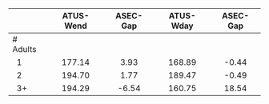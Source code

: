 
|                      |    ATUS-Wend |     ASEC-Gap |    ATUS-Wday |     ASEC-Gap |
| -------------------- | :----------: | :----------: | :----------: | :----------: |
| # Adults             |              |              |              |              |
| &nbsp;&nbsp;1        |       177.14 |         3.93 |       168.89 |        -0.44 |
| &nbsp;&nbsp;2        |       194.70 |         1.77 |       189.47 |        -0.49 |
| &nbsp;&nbsp;3+       |       194.29 |        -6.54 |       160.75 |        18.54 |

